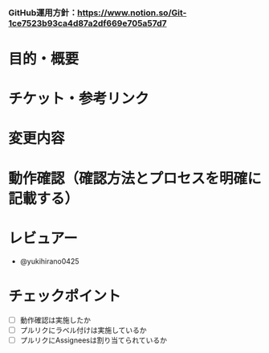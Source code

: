 ### GitHub運用方針：https://www.notion.so/Git-1ce7523b93ca4d87a2df669e705a57d7

# 目的・概要


# チケット・参考リンク


# 変更内容


# 動作確認（確認方法とプロセスを明確に記載する）

# レビュアー
- @yukihirano0425

# チェックポイント
- [ ] 動作確認は実施したか
- [ ] プルリクにラベル付けは実施しているか
- [ ] プルリクにAssigneesは割り当てられているか
